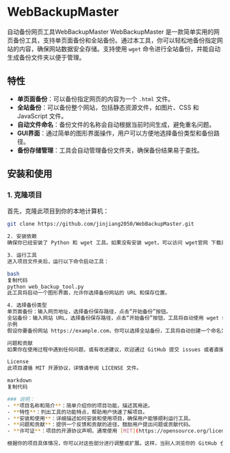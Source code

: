 # WebBackupMaster
自动备份网页工具WebBackupMaster
WebBackupMaster 是一款简单实用的网页备份工具，支持单页面备份和全站备份。通过本工具，你可以轻松地备份指定网站的内容，确保网站数据安全存储。支持使用 `wget` 命令进行全站备份，并能自动生成备份文件夹以便于管理。

## 特性

- **单页面备份**：可以备份指定网页的内容为一个 `.html` 文件。
- **全站备份**：可以备份整个网站，包括静态资源文件，如图片、CSS 和 JavaScript 文件。
- **自动文件命名**：备份文件的名称会自动根据当前时间生成，避免重名问题。
- **GUI界面**：通过简单的图形界面操作，用户可以方便地选择备份类型和备份路径。
- **备份存储管理**：工具会自动管理备份文件夹，确保备份结果易于查找。

## 安装和使用

### 1. 克隆项目

首先，克隆此项目到你的本地计算机：

```bash
git clone https://github.com/jinjiang2050/WebBackupMaster.git

2. 安装依赖
确保你已经安装了 Python 和 wget 工具。如果没有安装 wget，可以访问 wget官网 下载并安装。

3. 运行工具
进入项目文件夹后，运行以下命令启动工具：

bash
复制代码
python web_backup_tool.py
此工具将启动一个图形界面，允许你选择备份网站的 URL 和保存位置。

4. 选择备份类型
单页面备份：输入网页地址，选择备份保存路径，点击“开始备份”按钮。
全站备份：输入网站 URL，选择备份保存路径，点击“开始备份”按钮，工具将自动使用 wget 命令进行全站备份。
示例
假设你要备份网站 https://example.com，你可以选择全站备份，工具将自动创建一个命名为 example.com_2025-01-10_20-44-41 的文件夹，并将所有备份内容保存到该文件夹中。

问题和贡献
如果你在使用过程中遇到任何问题，或有改进建议，欢迎通过 GitHub 提交 issues 或者直接提出 pull requests。

License
此项目遵循 MIT 开源协议，详情请参阅 LICENSE 文件。

markdown
复制代码

### 说明：
- **项目名称和简介**：简单介绍你的项目功能，描述其用途。
- **特性**：列出工具的功能特点，帮助用户快速了解项目。
- **安装和使用**：详细描述如何安装和使用项目，确保用户能够顺利运行工具。
- **问题和贡献**：提供一个反馈和贡献的途径，鼓励用户提出问题或贡献代码。
- **许可证**：项目的开源协议声明，通常使用 [MIT](https://opensource.org/licenses/MIT) 协议，具体可以根据你的选择修改。

根据你的项目具体情况，你可以对这些部分进行调整或扩展。这样，当别人浏览你的 GitHub 仓库时，就可以清晰地了解项目的功能和如何使用它。
